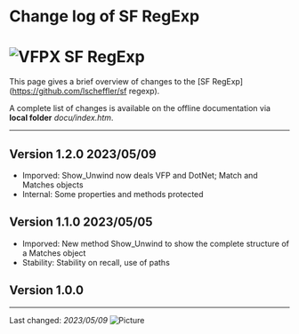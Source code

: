 # Change log of SF RegExp

# ![](vfpx_maxi.gif "VFPX") SF RegExp
This page gives a brief overview of changes to the [SF RegExp](https://github.com/lscheffler/sf regexp).

A complete list of changes is available on the offline documentation via **local folder** _docu/index.htm_.

---
## Version 1.2.0 **2023/05/09**
- Imporved: Show_Unwind now deals VFP and DotNet; Match and Matches objects
- Internal: Some properties and methods protected

## Version 1.1.0 **2023/05/05**
- Imporved: New method Show_Unwind to show the complete structure of a Matches object
- Stability: Stability on recall, use of paths

## Version 1.0.0

----
Last changed: _2023/05/09_ ![Picture](./vfpxpoweredby_alternative.gif)